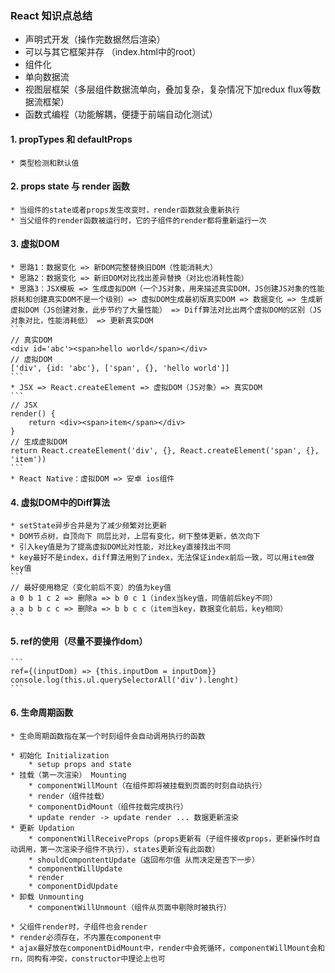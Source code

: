 ### React 知识点总结

* 声明式开发（操作完数据然后渲染）
* 可以与其它框架并存 （index.html中的root）
* 组件化
* 单向数据流
* 视图层框架（多层组件数据流单向，叠加复杂，复杂情况下加redux flux等数据流框架）
* 函数式编程（功能解耦，便捷于前端自动化测试）


#### 1. propTypes 和 defaultProps 
    * 类型检测和默认值

#### 2. props state 与 render 函数
    * 当组件的state或者props发生改变时，render函数就会重新执行
    * 当父组件的render函数被运行时，它的子组件的render都将重新运行一次

#### 3. 虚拟DOM
    * 思路1：数据变化 => 新DOM完整替换旧DOM（性能消耗大）
    * 思路2：数据变化 => 新旧DOM对比找出差异替换（对比也消耗性能）
    * 思路3：JSX模板 => 生成虚拟DOM（一个JS对象，用来描述真实DOM，JS创建JS对象的性能损耗和创建真实DOM不是一个级别）=> 虚拟DOM生成最初版真实DOM => 数据变化 => 生成新虚拟DOM（JS创建对象，此步节约了大量性能） => Diff算法对比出两个虚拟DOM的区别（JS对象对比，性能消耗低） => 更新真实DOM
    ```
    // 真实DOM
    <div id='abc'><span>hello world</span></div>
    // 虚拟DOM
    ['div', {id: 'abc'}, ['span', {}, 'hello world']]
    ```
    * JSX => React.createElement => 虚拟DOM（JS对象）=> 真实DOM
    ```
    // JSX
    render() {
        return <div><span>item</span></div>
    }
    // 生成虚拟DOM
    return React.createElement('div', {}, React.createElement('span', {}, 'item'))
    ```
    * React Native：虚拟DOM => 安卓 ios组件

#### 4. 虚拟DOM中的Diff算法
    * setState异步合并是为了减少频繁对比更新
    * DOM节点树，自顶向下 同层比对，上层有变化，树下整体更新，依次向下
    * 引入key值是为了提高虚拟DOM比对性能，对比key直接找出不同
    * key最好不是index，diff算法用到了index，无法保证index前后一致，可以用item做key值
    ```
    // 最好使用稳定（变化前后不变）的值为key值
    a 0 b 1 c 2 => 删除a => b 0 c 1（index当key值，同值前后key不同）
    a a b b c c => 删除a => b b c c（item当key，数据变化前后，key相同）
    ```

#### 5. ref的使用（尽量不要操作dom）
    ```
    ref={(inputDom) => {this.inputDom = inputDom}}
    console.log(this.ul.querySelectorAll('div').lenght)
    ```

#### 6. 生命周期函数
    * 生命周期函数指在某一个时刻组件会自动调用执行的函数

    * 初始化 Initialization 
        * setup props and state
    * 挂载（第一次渲染） Mounting
        * componentWillMount（在组件即将被挂载到页面的时刻自动执行）
        * render（组件挂载）
        * componentDidMount（组件挂载完成执行）
        * update render -> update render ... 数据更新渲染
    * 更新 Updation
        * componentWillReceiveProps（props更新有（子组件接收props，更新操作时自动调用，第一次渲染子组件不执行），states更新没有此函数）
        * shouldCompontentUpdate（返回布尔值 从而决定是否下一步）
        * componentWillUpdate
        * render
        * componentDidUpdate
    * 卸载 Unmounting
        * componentWillUnmount（组件从页面中剔除时被执行）
    
    * 父组件render时，子组件也会render
    * render必须存在，不内置在component中
    * ajax最好放在componentDidMount中，render中会死循环，componentWillMount会和rn，同构有冲突，constructor中理论上也可
    